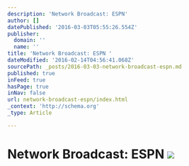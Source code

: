 ```yaml
---
description: 'Network Broadcast: ESPN'
author: []
datePublished: '2016-03-03T05:55:26.554Z'
publisher:
  domain: ''
  name: ''
title: 'Network Broadcast: ESPN '
dateModified: '2016-02-14T04:56:41.068Z'
sourcePath: _posts/2016-03-03-network-broadcast-espn.md
published: true
inFeed: true
hasPage: true
inNav: false
url: network-broadcast-espn/index.html
_context: 'http://schema.org'
_type: Article

---
```

# Network Broadcast: ESPN ![](https://the-grid-user-content.s3-us-west-2.amazonaws.com/087e69c6-d8c9-4986-9960-fbaaa5ba6377.png)